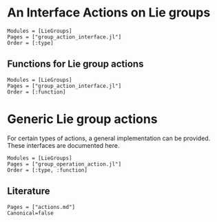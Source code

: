 # An Interface Actions on Lie groups

```@autodocs
Modules = [LieGroups]
Pages = ["group_action_interface.jl"]
Order = [:type]
```

## Functions for Lie group actions

```@autodocs
Modules = [LieGroups]
Pages = ["group_action_interface.jl"]
Order = [:function]
```

# Generic Lie group actions

For certain types of actions, a general implementation can be provided.
These interfaces are documented here.

```@autodocs
Modules = [LieGroups]
Pages = ["group_operation_action.jl"]
Order = [:type, :function]
```

## Literature

```@bibliography
Pages = ["actions.md"]
Canonical=false
```